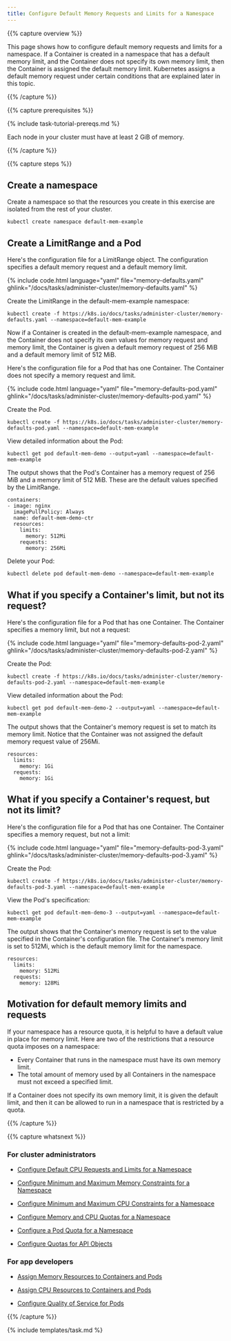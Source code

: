 ```yaml
---
title: Configure Default Memory Requests and Limits for a Namespace
---
```


{{% capture overview %}}

This page shows how to configure default memory requests and limits for a namespace.
If a Container is created in a namespace that has a default memory limit, and the Container
does not specify its own memory limit, then the Container is assigned the default memory limit.
Kubernetes assigns a default memory request under certain conditions that are explained later in this topic.

{{% /capture %}}

{{% capture prerequisites %}}

{% include task-tutorial-prereqs.md %}

Each node in your cluster must have at least 2 GiB of memory.

{{% /capture %}}

{{% capture steps %}}

## Create a namespace

Create a namespace so that the resources you create in this exercise are
isolated from the rest of your cluster.

```shell
kubectl create namespace default-mem-example
```

## Create a LimitRange and a Pod

Here's the configuration file for a LimitRange object. The configuration specifies
a default memory request and a default memory limit.

{% include code.html language="yaml" file="memory-defaults.yaml" ghlink="/docs/tasks/administer-cluster/memory-defaults.yaml" %}

Create the LimitRange in the default-mem-example namespace:

```shell
kubectl create -f https://k8s.io/docs/tasks/administer-cluster/memory-defaults.yaml --namespace=default-mem-example
```

Now if a Container is created in the default-mem-example namespace, and the
Container does not specify its own values for memory request and memory limit,
the Container is given a default memory request of 256 MiB and a default
memory limit of 512 MiB.

Here's the configuration file for a Pod that has one Container. The Container
does not specify a memory request and limit.

{% include code.html language="yaml" file="memory-defaults-pod.yaml" ghlink="/docs/tasks/administer-cluster/memory-defaults-pod.yaml" %}

Create the Pod.

```shell
kubectl create -f https://k8s.io/docs/tasks/administer-cluster/memory-defaults-pod.yaml --namespace=default-mem-example
```

View detailed information about the Pod:

```shell
kubectl get pod default-mem-demo --output=yaml --namespace=default-mem-example
```

The output shows that the Pod's Container has a memory request of 256 MiB and
a memory limit of 512 MiB. These are the default values specified by the LimitRange.

```shel
containers:
- image: nginx
  imagePullPolicy: Always
  name: default-mem-demo-ctr
  resources:
    limits:
      memory: 512Mi
    requests:
      memory: 256Mi
```

Delete your Pod:

```shell
kubectl delete pod default-mem-demo --namespace=default-mem-example
```

## What if you specify a Container's limit, but not its request?

Here's the configuration file for a Pod that has one Container. The Container
specifies a memory limit, but not a request:

{% include code.html language="yaml" file="memory-defaults-pod-2.yaml" ghlink="/docs/tasks/administer-cluster/memory-defaults-pod-2.yaml" %}

Create the Pod:


```shell
kubectl create -f https://k8s.io/docs/tasks/administer-cluster/memory-defaults-pod-2.yaml --namespace=default-mem-example
```

View detailed information about the Pod:

```shell
kubectl get pod default-mem-demo-2 --output=yaml --namespace=default-mem-example
```

The output shows that the Container's memory request is set to match its memory limit.
Notice that the Container was not assigned the default memory request value of 256Mi.

```
resources:
  limits:
    memory: 1Gi
  requests:
    memory: 1Gi
```

## What if you specify a Container's request, but not its limit?

Here's the configuration file for a Pod that has one Container. The Container
specifies a memory request, but not a limit:

{% include code.html language="yaml" file="memory-defaults-pod-3.yaml" ghlink="/docs/tasks/administer-cluster/memory-defaults-pod-3.yaml" %}

Create the Pod:

```shell
kubectl create -f https://k8s.io/docs/tasks/administer-cluster/memory-defaults-pod-3.yaml --namespace=default-mem-example
```

View the Pod's specification:

```shell
kubectl get pod default-mem-demo-3 --output=yaml --namespace=default-mem-example
```

The output shows that the Container's memory request is set to the value specified in the
Container's configuration file. The Container's memory limit is set to 512Mi, which is the
default memory limit for the namespace.

```
resources:
  limits:
    memory: 512Mi
  requests:
    memory: 128Mi
```

## Motivation for default memory limits and requests

If your namespace has a resource quota,
it is helpful to have a default value in place for memory limit.
Here are two of the restrictions that a resource quota imposes on a namespace:

* Every Container that runs in the namespace must have its own memory limit.
* The total amount of memory used by all Containers in the namespace must not exceed a specified limit.

If a Container does not specify its own memory limit, it is given the default limit, and then
it can be allowed to run in a namespace that is restricted by a quota.

{{% /capture %}}

{{% capture whatsnext %}}

### For cluster administrators

* [Configure Default CPU Requests and Limits for a Namespace](/docs/tasks/administer-cluster/cpu-default-namespace/)

* [Configure Minimum and Maximum Memory Constraints for a Namespace](/docs/tasks/administer-cluster/memory-constraint-namespace/)

* [Configure Minimum and Maximum CPU Constraints for a Namespace](/docs/tasks/administer-cluster/cpu-constraint-namespace/)

* [Configure Memory and CPU Quotas for a Namespace](/docs/tasks/administer-cluster/quota-memory-cpu-namespace/)

* [Configure a Pod Quota for a Namespace](/docs/tasks/administer-cluster/quota-pod-namespace/)

* [Configure Quotas for API Objects](/docs/tasks/administer-cluster/quota-api-object/)

### For app developers

* [Assign Memory Resources to Containers and Pods](/docs/tasks/configure-pod-container/assign-memory-resource/)

* [Assign CPU Resources to Containers and Pods](/docs/tasks/configure-pod-container/assign-cpu-resource/)

* [Configure Quality of Service for Pods](/docs/tasks/configure-pod-container/quality-service-pod/)

{{% /capture %}}

{% include templates/task.md %}
